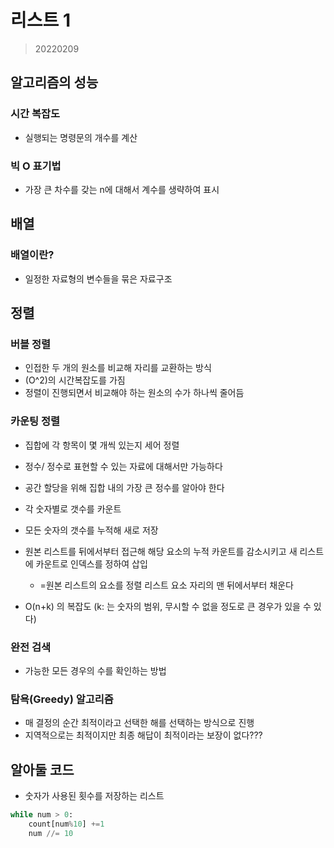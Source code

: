 # 리스트 1

> 20220209

## 알고리즘의 성능

### 시간 복잡도

* 실행되는 명령문의 개수를 계산



### 빅 O 표기법

* 가장 큰 차수를 갖는 n에 대해서 계수를 생략하여 표시



## 배열

### 배열이란?

* 일정한 자료형의 변수들을 묶은 자료구조



## 정렬

### 버블 정렬

* 인접한 두 개의 원소를 비교해 자리를 교환하는 방식
* (O^2)의 시간복잡도를 가짐
* 정렬이 진행되면서 비교해야 하는 원소의 수가 하나씩 줄어듬



### 카운팅 정렬

* 집합에 각 항목이 몇 개씩 있는지 세어 정렬
* 정수/ 정수로 표현할 수 있는 자료에 대해서만 가능하다
* 공간 할당을 위해 집합 내의 가장 큰 정수를 알아야 한다



* 각 숫자별로 갯수를 카운트
* 모든 숫자의 갯수를 누적해 새로 저장
* 원본 리스트를 뒤에서부터 접근해 해당 요소의 누적 카운트를 감소시키고 새 리스트에 카운트로 인덱스를 정하여 삽입
  * =원본 리스트의 요소를 정렬 리스트 요소 자리의 맨 뒤에서부터 채운다
* O(n+k) 의 복잡도 (k: 는 숫자의 범위, 무시할 수 없을 정도로 큰 경우가 있을 수 있다)



### 완전 검색

* 가능한 모든 경우의 수를 확인하는 방법



### 탐욕(Greedy) 알고리즘

* 매 결정의 순간 최적이라고 선택한 해를 선택하는 방식으로 진행
* 지역적으로는 최적이지만 최종 해답이 최적이라는 보장이 없다???



## 알아둘 코드

* 숫자가 사용된 횟수를 저장하는 리스트

```python
while num > 0:
	count[num%10] +=1
	num //= 10
```

